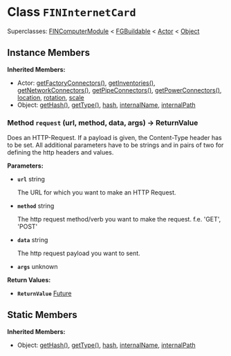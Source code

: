 # Class <code>FINInternetCard</code>

Superclasses: <a href="FINComputerModule.md">FINComputerModule</a> < <a href="FGBuildable.md">FGBuildable</a> < <a href="Actor.md">Actor</a> < <a href="Object.md">Object</a>


## Instance Members
<b>Inherited Members:</b>
- Actor: <a href="Actor.md#getFactoryConnectors">getFactoryConnectors()</a>, <a href="Actor.md#getInventories">getInventories()</a>, <a href="Actor.md#getNetworkConnectors">getNetworkConnectors()</a>, <a href="Actor.md#getPipeConnectors">getPipeConnectors()</a>, <a href="Actor.md#getPowerConnectors">getPowerConnectors()</a>, <a href="Actor.md#location">location</a>, <a href="Actor.md#rotation">rotation</a>, <a href="Actor.md#scale">scale</a>
- Object: <a href="Object.md#getHash">getHash()</a>, <a href="Object.md#getType">getType()</a>, <a href="Object.md#hash">hash</a>, <a href="Object.md#internalName">internalName</a>, <a href="Object.md#internalPath">internalPath</a>
### Method <code>request</code> (url, method, data, args) → ReturnValue
Does an HTTP-Request. If a payload is given, the Content-Type header has to be set. All additional parameters have to be strings and in pairs of two for defining the http headers and values.

<b>Parameters:</b>

- <code><b>url</b></code> string

  The URL for which you want to make an HTTP Request.
- <code><b>method</b></code> string

  The http request method/verb you want to make the request. f.e. 'GET', 'POST'
- <code><b>data</b></code> string

  The http request payload you want to sent.
- <code><b>args</b></code> unknown

  
<b>Return Values:</b>

- <code><b>ReturnValue</b></code> <a href="../structs/Future.md">Future</a>

  
## Static Members
<b>Inherited Members:</b>
- Object: <a href="Object.md#getHash">getHash()</a>, <a href="Object.md#getType">getType()</a>, <a href="Object.md#hash">hash</a>, <a href="Object.md#internalName">internalName</a>, <a href="Object.md#internalPath">internalPath</a>